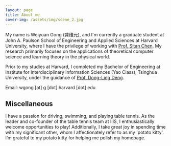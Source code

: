 ```yaml
---
layout: page
title: About me
cover-img: /assets/img/scene_2.jpg
---
```


My name is Weiyuan Gong (龚维元), and I'm currently a graduate student at John A. Paulson School of Engineering and Applied Sciences at Harvard University, where I have the privilege of working with [Prof. Sitan Chen](https://sitanchen.com/). My research primarily focuses on the applications of theoretical computer science and learning theory in the physical world. 

Prior to my studies at Harvard, I completed my Bachelor of Engineering at Institute for Interdisciplinary Information Sciences (Yao Class), Tsinghua University, under the guidance of [Prof. Dong-Ling Deng](https://iiis.tsinghua.edu.cn/rydw/qzjs/dengdongling.htm).

Email: wgong [at] g [dot] harvard [dot] edu


## Miscellaneous

I have a passion for driving, swimming, and playing table tennis. As the leader and co-founder of the table tennis team at IIIS, I enthusiastically welcome opportunities to play! Additionally, I take great joy in spending time with my significant other, whom I affectionately refer to as my 'potato kitty'. I’m grateful to my potato kitty for helping me polish my homepage.
